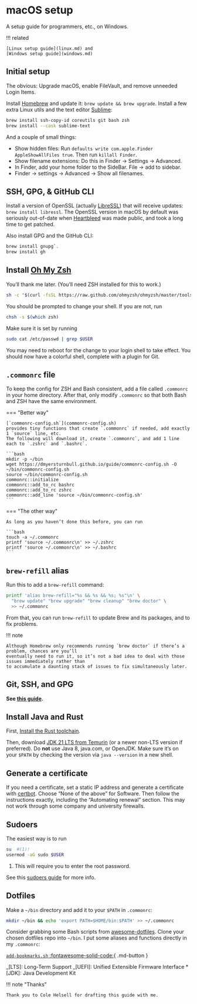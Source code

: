 <!--
SPDX-FileCopyrightText: Copyright 2017-2024, Douglas Myers-Turnbull
SPDX-PackageHomePage: https://dmyersturnbull.github.io
SPDX-License-Identifier: CC-BY-SA-4.0
-->

# macOS setup

A setup guide for programmers, etc., on Windows.

!!! related

    [Linux setup guide](linux.md) and
    [Windows setup guide](windows.md)

## Initial setup

The obvious: Upgrade macOS, enable FileVault, and remove unneeded Login Items.

Install [Homebrew](https://brew.sh/) and update it: `brew update && brew upgrade`.
Install a few extra Linux utils and the text editor [Sublime](https://www.sublimetext.com/):

```bash
brew install ssh-copy-id coreutils git bash zsh
brew install --cask sublime-text
```

And a couple of small things:

- Show hidden files: Run `defaults write com.apple.Finder AppleShowAllFiles true`.
  Then run `killall Finder`.
- Show filename extensions: Do this in Finder → Settings → Advanced.
- In Finder, add your home folder to the SideBar. File → add to sidebar.
- Finder → settings → Advanced → Show all filenames.

## SSH, GPG, & GitHub CLI

Install a version of OpenSSL (actually [LibreSSL](https://www.libressl.org/)) that will receive updates:
`brew install libressl`.
The OpenSSL version in macOS by default was seriously out-of-date when
[Heartbleed](https://heartbleed.com/) was made public, and took a long time to get patched.

Also install GPG and the GitHub CLI:

```bash
brew install gnupg`.
brew install gh
```

## Install [Oh My Zsh](https://ohmyz.sh/)

You’ll thank me later.
(You’ll need ZSH installed for this to work.)

```bash
sh -c "$(curl -fsSL https://raw.github.com/ohmyzsh/ohmyzsh/master/tools/install.sh)"
```

You should be prompted to change your shell.
If you are not, run

```bash
chsh -s $(which zsh)
```

Make sure it is set by running

```bash
sudo cat /etc/passwd | grep $USER
```

You may need to reboot for the change to your login shell to take effect.
You should now have a colorful shell, complete with a plugin for Git.

## `.commonrc` file

To keep the config for ZSH and Bash consistent, add a file called `.commonrc` in your home directory.
After that, only modify `.commonrc` so that both Bash and ZSH have the same environment.

=== "Better way"

    [`commonrc-config.sh`](commonrc-config.sh)
    provides tiny functions that create `.commonrc` if needed, add exactly 1 `source` line, etc.
    The following will download it, create `.commonrc`, and add 1 line each to `.zshrc` and `.bashrc`.

    ```bash
    mkdir -p ~/bin
    wget https://dmyersturnbull.github.io/guide/commonrc-config.sh -O ~/bin/commonrc-config.sh
    source ~/bin/commonrc-config.sh
    commonrc::initialize
    commonrc::add_to_rc bashrc
    commonrc::add_to_rc zshrc
    commonrc::add_line 'source ~/bin/commonrc-config.sh'
    ```

=== "The other way"

    As long as you haven’t done this before, you can run

    ```bash
    touch -a ~/.commonrc
    printf 'source ~/.commonrc\n' >> ~/.zshrc
    printf 'source ~/.commonrc\n' >> ~/.bashrc
    ```

## `brew-refill` alias

Run this to add a `brew-refill` command:

```bash
printf 'alias brew-refill="%s && %s && %s; %s"\n' \
  "brew update" "brew upgrade" "brew cleanup" "brew doctor" \
  >> ~/.commonrc
```

From that, you can run `brew-refill` to update Brew and its packages, and to fix problems.

!!! note

    Although Homebrew only recommends running `brew doctor` if there’s a problem, chances are you’ll
    eventually need to run it, so it’s not a bad idea to deal with those issues immediately rather than
    to accumulate a daunting stack of issues to fix simultaneously later.

## Git, SSH, and GPG

**See [this guide](git-ssh-and-gpg.md).**

## Install Java and Rust

First, [Install the Rust toolchain](https://rustup.rs/).

Then, download [JDK 21 LTS from Temurin](https://adoptium.net/temurin/releases/)
(or a newer non-LTS version if preferred).
Do **not** use Java 8, java.com, or OpenJDK.
Make sure it’s on your `$PATH` by checking the version via `java --version` in a new shell.

## Generate a certificate

If you need a certificate, set a static IP address and generate a certificate with
[certbot](https://certbot.eff.org/). Choose “None of the above” for Software.
Then follow the instructions exactly, including the “Automating renewal” section.
This may not work through some company and university firewalls.

## Sudoers

The easiest way is to run

```bash
su  #(1)!
usermod -aG sudo $USER
```

1. This will require you to enter the root password.

See this [sudoers guide](https://www.cyberciti.biz/faq/how-to-sudo-without-password-on-centos-linux/) for more info.

## Dotfiles

Make a `~/bin` directory and add it to your `$PATH` in `.commonrc`:

```bash
mkdir ~/bin && echo 'export PATH=$HOME/bin:$PATH' >> ~/.commonrc
```

Consider grabbing some Bash scripts from
[awesome-dotfiles](https://github.com/webpro/awesome-dotfiles).
Clone your chosen dotfiles repo into `~/bin`.
I put some aliases and functions directly in my `.commonrc`:

[`add-bookmarks.sh` :fontawesome-solid-code:](commonrc.sh){ .md-button }

_[LTS]: Long-Term Support
_[UEFI]: Unified Extensible Firmware Interface \*[JDK]: Java Development Kit

!!! note "Thanks"

    Thank you to Cole Helsell for drafting this guide with me.
